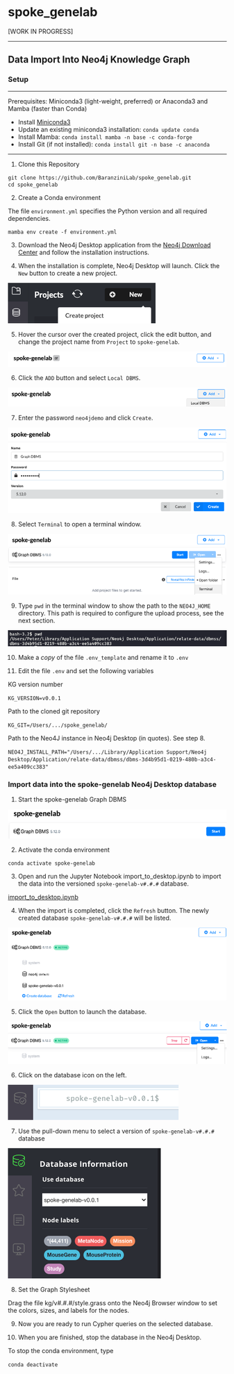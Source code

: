 # spoke_genelab

[WORK IN PROGRESS]

---
## Data Import Into Neo4j Knowledge Graph

### Setup

------
Prerequisites: Miniconda3 (light-weight, preferred) or Anaconda3 and Mamba (faster than Conda)

* Install [Miniconda3](https://docs.conda.io/en/latest/miniconda.html)
* Update an existing miniconda3 installation: ```conda update conda```
* Install Mamba: ```conda install mamba -n base -c conda-forge```
* Install Git (if not installed): ```conda install git -n base -c anaconda```
------

1. Clone this Repository

```
git clone https://github.com/BaranziniLab/spoke_genelab.git
cd spoke_genelab
```

2. Create a Conda environment

The file `environment.yml` specifies the Python version and all required dependencies.

```
mamba env create -f environment.yml
```

3. Download the Neo4j Desktop application from the [Neo4j Download Center](https://neo4j.com/download-center/#desktop) and follow the installation instructions.

4. When the installation is complete, Neo4j Desktop will launch. Click the `New` button to create a new project.

![](docs/new_project.png)

5. Hover the cursor over the created project, click the edit button, and change the project name from `Project` to `spoke-genelab`.

![](docs/rename_project.png)

6. Click the `ADD` button and select `Local DBMS`.

![](docs/add_graph_dbms.png)

7. Enter the password `neo4jdemo` and click `Create`.
    
![](docs/create_dbms.png)
    
8. Select `Terminal` to open a terminal window.
    
![](docs/open_terminal.png)

9. Type `pwd` in the terminal window to show the path to the `NEO4J_HOME` directory. This path is required to configure the upload process, see the next section.
 
![](docs/get_path.png)

10. Make a *copy* of the file `.env_template` and rename it to `.env`

11. Edit the file `.env` and set the following variables

KG version number

`KG_VERSION=v0.0.1`

Path to the cloned git repository

`KG_GIT=/Users/.../spoke_genelab/`

Path to the Neo4J instance in Neo4j Desktop (in quotes). See step 8.

`NEO4J_INSTALL_PATH="/Users/.../Library/Application Support/Neo4j Desktop/Application/relate-data/dbmss/dbms-3d4b95d1-0219-480b-a3c4-ee5a409cc383"`


### Import data into the spoke-genelab Neo4j Desktop database

1. Start the spoke-genelab Graph DBMS

![](docs/start_dbms.png)

2. Activate the conda environment

```
conda activate spoke-genelab
```

3. Open and run the Jupyter Notebook import_to_desktop.ipynb to import the data into the versioned `spoke-genelab-v#.#.#` database.

[import_to_desktop.ipynb](notebooks/import_to_desktop.ipynb)

4. When the import is completed, click the `Refresh` button. The newly created database `spoke-genelab-v#.#.#` will be listed.

![](docs/db_imported.png)

5. Click the `Open` button to launch the database.

![](docs/open_dbms.png)

6. Click on the database icon on the left.

![](docs/select_db_icon.png)

7. Use the pull-down menu to select a version of `spoke-genelab-v#.#.#` database
   
![](docs/db_ready.png)

8. Set the Graph Stylesheet

Drag the file kg/v#.#.#/style.grass onto the Neo4j Browser window to set the colors, sizes, and labels for the nodes.

9. Now you are ready to run Cypher queries on the selected database.

10. When you are finished, stop the database in the Neo4j Desktop.

To stop the conda environment, type

```conda deactivate```
